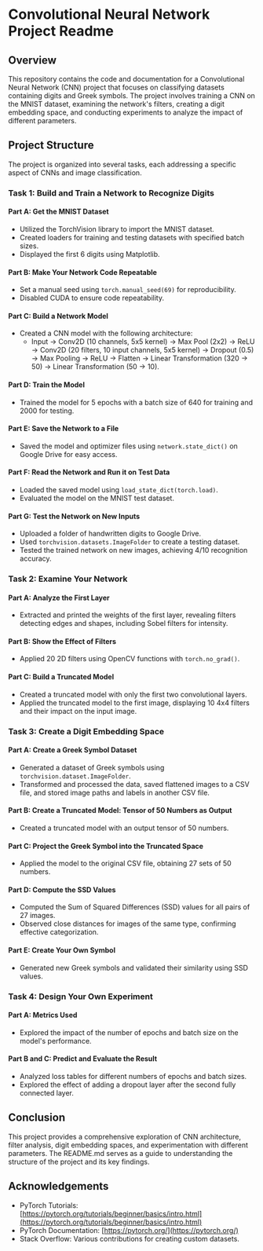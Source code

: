 # Convolutional Neural Network Project Readme

## Overview

This repository contains the code and documentation for a Convolutional Neural Network (CNN) project that focuses on classifying datasets containing digits and Greek symbols. The project involves training a CNN on the MNIST dataset, examining the network's filters, creating a digit embedding space, and conducting experiments to analyze the impact of different parameters.

## Project Structure

The project is organized into several tasks, each addressing a specific aspect of CNNs and image classification.

### Task 1: Build and Train a Network to Recognize Digits

#### Part A: Get the MNIST Dataset
- Utilized the TorchVision library to import the MNIST dataset.
- Created loaders for training and testing datasets with specified batch sizes.
- Displayed the first 6 digits using Matplotlib.

#### Part B: Make Your Network Code Repeatable
- Set a manual seed using `torch.manual_seed(69)` for reproducibility.
- Disabled CUDA to ensure code repeatability.

#### Part C: Build a Network Model
- Created a CNN model with the following architecture:
  - Input -> Conv2D (10 channels, 5x5 kernel) -> Max Pool (2x2) -> ReLU -> Conv2D (20 filters, 10 input channels, 5x5 kernel) -> Dropout (0.5) -> Max Pooling -> ReLU -> Flatten -> Linear Transformation (320 -> 50) -> Linear Transformation (50 -> 10).

#### Part D: Train the Model
- Trained the model for 5 epochs with a batch size of 640 for training and 2000 for testing.

#### Part E: Save the Network to a File
- Saved the model and optimizer files using `network.state_dict()` on Google Drive for easy access.

#### Part F: Read the Network and Run it on Test Data
- Loaded the saved model using `load_state_dict(torch.load)`.
- Evaluated the model on the MNIST test dataset.

#### Part G: Test the Network on New Inputs
- Uploaded a folder of handwritten digits to Google Drive.
- Used `torchvision.datasets.ImageFolder` to create a testing dataset.
- Tested the trained network on new images, achieving 4/10 recognition accuracy.

### Task 2: Examine Your Network

#### Part A: Analyze the First Layer
- Extracted and printed the weights of the first layer, revealing filters detecting edges and shapes, including Sobel filters for intensity.

#### Part B: Show the Effect of Filters
- Applied 20 2D filters using OpenCV functions with `torch.no_grad()`.

#### Part C: Build a Truncated Model
- Created a truncated model with only the first two convolutional layers.
- Applied the truncated model to the first image, displaying 10 4x4 filters and their impact on the input image.

### Task 3: Create a Digit Embedding Space

#### Part A: Create a Greek Symbol Dataset
- Generated a dataset of Greek symbols using `torchvision.dataset.ImageFolder`.
- Transformed and processed the data, saved flattened images to a CSV file, and stored image paths and labels in another CSV file.

#### Part B: Create a Truncated Model: Tensor of 50 Numbers as Output
- Created a truncated model with an output tensor of 50 numbers.

#### Part C: Project the Greek Symbol into the Truncated Space
- Applied the model to the original CSV file, obtaining 27 sets of 50 numbers.

#### Part D: Compute the SSD Values
- Computed the Sum of Squared Differences (SSD) values for all pairs of 27 images.
- Observed close distances for images of the same type, confirming effective categorization.

#### Part E: Create Your Own Symbol
- Generated new Greek symbols and validated their similarity using SSD values.

### Task 4: Design Your Own Experiment

#### Part A: Metrics Used
- Explored the impact of the number of epochs and batch size on the model's performance.

#### Part B and C: Predict and Evaluate the Result
- Analyzed loss tables for different numbers of epochs and batch sizes.
- Explored the effect of adding a dropout layer after the second fully connected layer.

## Conclusion

This project provides a comprehensive exploration of CNN architecture, filter analysis, digit embedding spaces, and experimentation with different parameters. The README.md serves as a guide to understanding the structure of the project and its key findings.

## Acknowledgements

- PyTorch Tutorials: [https://pytorch.org/tutorials/beginner/basics/intro.html](https://pytorch.org/tutorials/beginner/basics/intro.html)
- PyTorch Documentation: [https://pytorch.org/](https://pytorch.org/)
- Stack Overflow: Various contributions for creating custom datasets.

